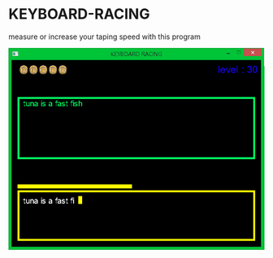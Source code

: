 # KEYBOARD-RACING
measure or increase your taping speed with this program


![demo](screenshot.png)
